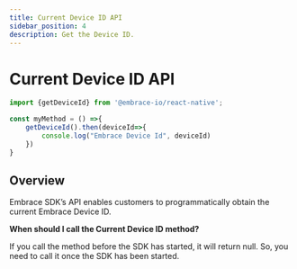 ```yaml
---
title: Current Device ID API
sidebar_position: 4
description: Get the Device ID.
---
```

# Current Device ID API

```javascript
import {getDeviceId} from '@embrace-io/react-native';

const myMethod = () =>{
    getDeviceId().then(deviceId=>{
        console.log("Embrace Device Id", deviceId)
    })
}
```  

## Overview

Embrace SDK’s API enables customers to programmatically obtain the current Embrace Device ID.

**When should I call the Current Device ID method?** 

If you call the method before the SDK has started, it will return null. So, you need to call it once the SDK has been started. 